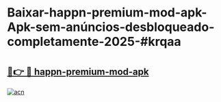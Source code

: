 # Baixar-happn-premium-mod-apk-Apk-sem-anúncios-desbloqueado-completamente-2025-#krqaa

# <h2><a href="https://ainizakaria.my?title=happn-premium-mod-apk&ref=24M">🔗👉 🔴 happn-premium-mod-apk</a></h2>

[![acn](https://github.com/user-attachments/assets/0f9c940e-d8b0-45ae-aac7-cd30a18b3e1c)](https://ainizakaria.my?title=happn-premium-mod-apk&ref=24M)

